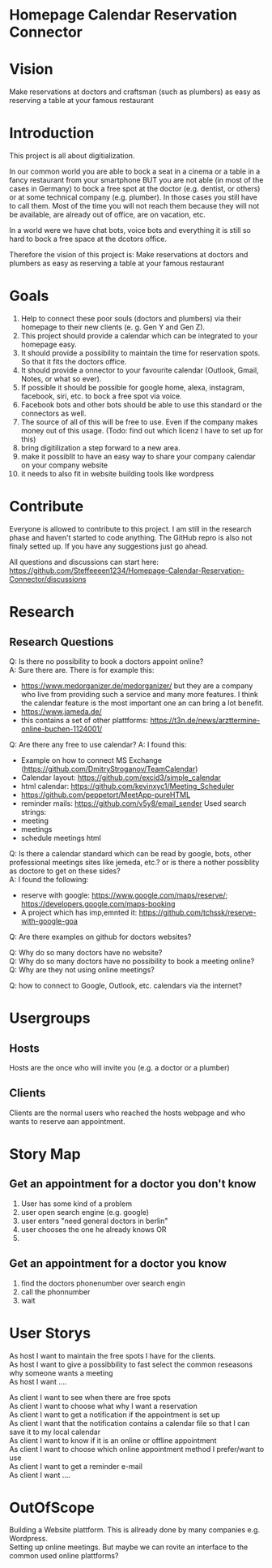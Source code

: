 # Homepage Calendar Reservation Connector
# Vision
Make reservations at doctors and craftsman (such as plumbers) as easy as reserving a table at your famous restaurant

# Introduction
This project is all about digitialization.

In our common world you are able to bock a seat in a cinema or a table in a fancy restaurant from your smartphone BUT you are not able (in most of the cases in Germany) to bock a free spot at the doctor (e.g. dentist, or others) or at some technical company (e.g. plumber). 
In those cases you still have to call them. 
Most of the time you will not reach them because they will not be available, are already out of office, are on vacation, etc.

In a world were we have chat bots, voice bots and everything it is still so hard to bock a free space at the dcotors office.

Therefore the vision of this project is: Make reservations at doctors and plumbers as easy as reserving a table at your famous restaurant

# Goals
1. Help to connect these poor souls (doctors and plumbers) via their homepage to their new clients (e. g. Gen Y and Gen Z). 
1. This project should provide a calendar which can be integrated to your homepage easy. 
1. It should provide a possibility to maintain the time for reservation spots. So that it fits the doctors office.
1. It should provide a onnector to your favourite calendar (Outlook, Gmail, Notes, or what so ever).
1. If possible it should be possible for google home, alexa, instagram, facebook, siri, etc. to bock a free spot via voice.
1. Facebook bots and other bots should be able to use this standard or the connectors as well.
1. The source of all of this will be free to use. Even if the company makes money out of this usage. (Todo: find out which licenz I have to set up for this)
1. bring digitilization a step forward to a new area.
1. make it possiblit to have an easy way to share your company calendar on your company website
1. it needs to also fit in website building tools like wordpress


# Contribute
Everyone is allowed to contribute to this project. 
I am still in the research phase and haven't started to code anything.
The GitHub repro is also not finaly setted up. If you have any suggestions just go ahead.

All questions and discussions can start here: https://github.com/Steffeeeen1234/Homepage-Calendar-Reservation-Connector/discussions

# Research

## Research Questions
Q: Is there no possibility to book a doctors appoint online?<br>
A: Sure there are. There is for example this: <br>
- https://www.medorganizer.de/medorganizer/ but they are a company who live from providing such a service and many more features. 
I think the calendar feature is the most important one an can bring a lot benefit.
- https://www.jameda.de/ 
- this contains a set of other plattforms: https://t3n.de/news/arzttermine-online-buchen-1124001/

Q: Are there any free to use calendar?
A: I found this:
- Example on how to connect MS Exchange (https://github.com/DmitryStroganov/TeamCalendar)
- Calendar layout: https://github.com/excid3/simple_calendar
- html calendar: https://github.com/kevinxyc1/Meeting_Scheduler
- https://github.com/peppetort/MeetApp-pureHTML
- reminder mails: https://github.com/v5y8/email_sender
Used search strings:
- meeting
- meetings
- schedule meetings html

Q: Is there a calendar standard which can be read by google, bots, other professional meetings sites like jemeda, etc.? or is there a nother possiblity as doctore to get on these sides? <br>
A: I found the following:<br>
- reserve with google: https://www.google.com/maps/reserve/; https://developers.google.com/maps-booking
- A project which has imp,emnted it: https://github.com/tchssk/reserve-with-google-goa

Q: Are there examples on github for doctors websites?


Q: Why do so many doctors have no website?<br>
Q: Why do so many doctors have no possibility to book a meeting online?<br>
Q: Why are they not using online meetings?<br>

Q: how to connect to Google, Outlook, etc. calendars via the internet?

# Usergroups
## Hosts 
Hosts are the once who will invite you (e.g. a doctor or a plumber)

## Clients
Clients are the normal users who reached the hosts webpage and who wants to reserve aan appointment.

# Story Map

## Get an appointment for a doctor you don't know
1. User has some kind of a problem
1. user open search engine (e.g. google)
1. user enters "need general doctors in berlin"
1. user chooses the one he already knows OR 
1. 

## Get an appointment for a doctor you know
1. find the doctors phonenumber over search engin
1. call the phonnumber
1. wait

# User Storys
As host I want to maintain the free spots I have for the clients.<br>
As host I want to give a possibbility to fast select the common reseasons why someone wants a meeting<br>
As host I want ....<br>

As client I want to see when there are free spots<br>
As client I want to choose what why I want a reservation<br>
As client I want to get a notification if the appointment is set up<br>
As client I want that the notification contains a calendar file so that I can save it to my local calendar<br>
As client I want to know if it is an online or offline appointment<br>
As client I want to choose which online appointment method I prefer/want to use<br>
As client I want to get a reminder e-mail<br>
As client I want ....<br>


# OutOfScope
Building a Website plattform. This is allready done by many companies e.g. Wordpress.<br>
Setting up online meetings. But maybe we can rovite an interface to the common used online plattforms?


